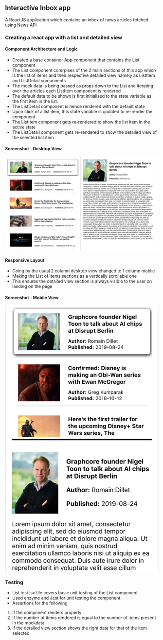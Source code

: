 ## Interactive Inbox app
A ReactJS application which contains an inbox of news articles fetched using News API

### Creating a react app with a list and detailed view

#### Component Architecture and Logic
- Created a base container App component that contains the List component
- The List component comrpises of the 2 main sections of this app which is the list of items and their respective detailed view namely as ListItem and ListDetail components
- The mock data is being passed as props down to the List and iterating over the articles each ListItem component is rendered
- The default data to be shown is first initialised to the state variable as the first item in the list. 
- The ListDetail component is hence rendered with the default state
- Upon click of a list item, this state variable is updated to re-render the component
- The ListItem component gets re-rendered to show the list item in the active state
- The ListDetail component gets re-rendered to show the detailed view of the selected list item

#### Screenshot - Desktop View
<img src="list_detailed_view.png">

#### Responsive Layout
- Going by the usual 2 column desktop view changed to 1 column mobile 
- Making the List of Items sections as a vertically scrollable one
- This ensures the detailed view section is always visible to the user on landing on the page

#### Screenshot - Mobile View
<img src="list_detail_mobile_view.png">

### Testing
- List.test.jsx file covers basic unit testing of the List component
- Used enzyme and Jest for unit testing the component
- Assertions for the following
1. If the component renders properly
2. If the number of items rendered is equal to the number of items present in the mockdata
3. If the detailed view section shows the right data for that of the item selected

